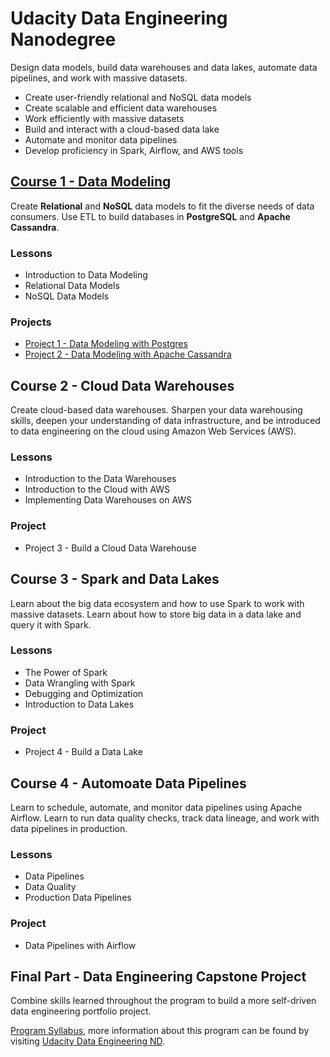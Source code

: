 # Udacity Data Engineering Nanodegree

Design data models, build data warehouses and data lakes, automate data pipelines, and work with massive datasets. 

* Create user-friendly relational and NoSQL data models
* Create scalable and efficient data warehouses
* Work efficiently with massive datasets
* Build and interact with a cloud-based data lake
* Automate and monitor data pipelines
* Develop proficiency in Spark, Airflow, and AWS tools


## [Course 1 - Data Modeling](https://github.com/phphoebe/Udacity-Data-Engineering-Nanodegree/tree/master/Course%201-Data%20Modeling) 
Create **Relational** and **NoSQL** data models to fit the diverse needs of data consumers. Use ETL to build databases in **PostgreSQL** and **Apache Cassandra**.

### Lessons
* Introduction to Data Modeling 
* Relational Data Models
* NoSQL Data Models

### Projects
* [Project 1 - Data Modeling with Postgres](https://github.com/phphoebe/Udacity-Data-Engineering-Nanodegree/tree/master/Project%201-Data%20Modeling%20with%20Postgres)
* [Project 2 - Data Modeling with Apache Cassandra](https://github.com/phphoebe/Udacity-Data-Engineering-Nanodegree/tree/master/Project%202-Data%20Modeling%20with%20Apache%20Cassandra)


## Course 2 - Cloud Data Warehouses
Create cloud-based data warehouses. Sharpen your data warehousing skills, deepen your understanding of data infrastructure, and be introduced to data engineering on the cloud using Amazon Web Services (AWS).

### Lessons
* Introduction to the Data Warehouses
* Introduction to the Cloud with AWS
* Implementing Data Warehouses on AWS

### Project
* Project 3 - Build a Cloud Data Warehouse 


## Course 3 - Spark and Data Lakes 
Learn about the big data ecosystem and how to use Spark to work with massive datasets. Learn about how to store big data in a data lake and query it with Spark.

### Lessons
* The Power of Spark
* Data Wrangling with Spark
* Debugging and Optimization
* Introduction to Data Lakes

### Project
* Project 4 - Build a Data Lake


## Course 4 - Automoate Data Pipelines
Learn to schedule, automate, and monitor data pipelines using Apache Airflow. Learn to run data quality checks, track data lineage, and work with data pipelines in production.

### Lessons
* Data Pipelines
* Data Quality
* Production Data Pipelines


### Project
* Data Pipelines with Airflow


## Final Part - Data Engineering Capstone Project 
Combine skills learned throughout the program to build a more self-driven data engineering portfolio project.


[Program Syllabus](https://github.com/phphoebe/Udacity-Data-Engineering-Nanodegree/blob/master/Data%2BEngineering%2BNanodegree%2BProgram%2BSyllabus.pdf), more information about this program can be found by visiting [Udacity Data Engineering ND](https://www.udacity.com/course/data-engineer-nanodegree--nd027).
